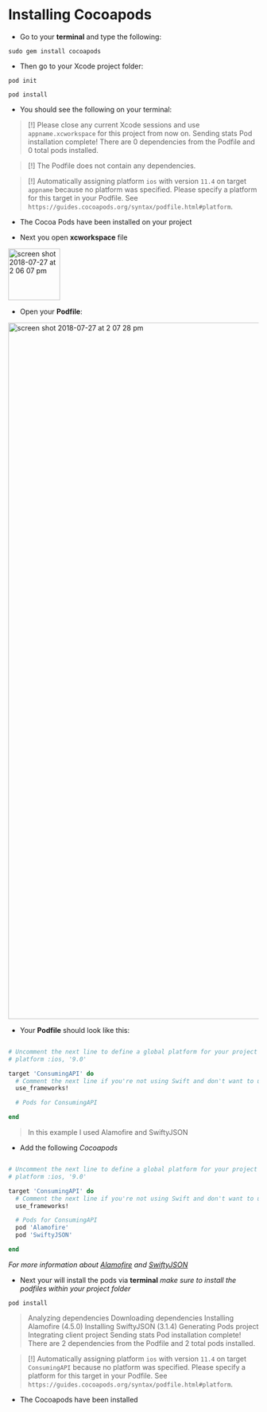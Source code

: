 # Installing Cocoapods

- Go to your **terminal** and type the following:

```
sudo gem install cocoapods
```
- Then go to your Xcode project folder:

```
pod init

pod install
```
- You should see the following on your terminal:

> [!] Please close any current Xcode sessions and use `appname.xcworkspace` for this project from now on.
Sending stats
Pod installation complete! There are 0 dependencies from the Podfile and 0 total pods installed.

> [!] The Podfile does not contain any dependencies.

> [!] Automatically assigning platform `ios` with version `11.4` on target `appname` because no platform was specified. Please specify a platform for this target in your Podfile. See `https://guides.cocoapods.org/syntax/podfile.html#platform`.

- The Cocoa Pods have been installed on your project

- Next you open **xcworkspace** file  

<img width="104" alt="screen shot 2018-07-27 at 2 06 07 pm" src="https://user-images.githubusercontent.com/11635523/43342006-e90a41c6-91a6-11e8-84e5-c9731cd044cc.png">

- Open your **Podfile**:

<img width="1399" alt="screen shot 2018-07-27 at 2 07 28 pm" src="https://user-images.githubusercontent.com/11635523/43342044-0467f1e8-91a7-11e8-816c-101df8168265.png">



- Your **Podfile** should look like this:

```ruby

# Uncomment the next line to define a global platform for your project
# platform :ios, '9.0'

target 'ConsumingAPI' do
  # Comment the next line if you're not using Swift and don't want to use dynamic frameworks
  use_frameworks!

  # Pods for ConsumingAPI

end

```

> In this example I used Alamofire and SwiftyJSON

- Add the following *Cocoapods*

```ruby

# Uncomment the next line to define a global platform for your project
# platform :ios, '9.0'

target 'ConsumingAPI' do
  # Comment the next line if you're not using Swift and don't want to use dynamic frameworks
  use_frameworks!

  # Pods for ConsumingAPI
  pod 'Alamofire'
  pod 'SwiftyJSON'

end

```

*For more information about [Alamofire](https://github.com/Alamofire/Alamofire) and [SwiftyJSON](https://github.com/SwiftyJSON/SwiftyJSON)*

- Next your will install the pods via **terminal**  *make sure to install the podfiles within your project folder*

```
pod install
```
> Analyzing dependencies
Downloading dependencies
Installing Alamofire (4.5.0)
Installing SwiftyJSON (3.1.4)
Generating Pods project
Integrating client project
Sending stats
Pod installation complete! There are 2 dependencies from the Podfile and 2 total pods installed.

> [!] Automatically assigning platform `ios` with version `11.4` on target `ConsumingAPI` because no platform was specified. Please specify a platform for this target in your Podfile. See `https://guides.cocoapods.org/syntax/podfile.html#platform`.

- The Cocoapods have been installed
